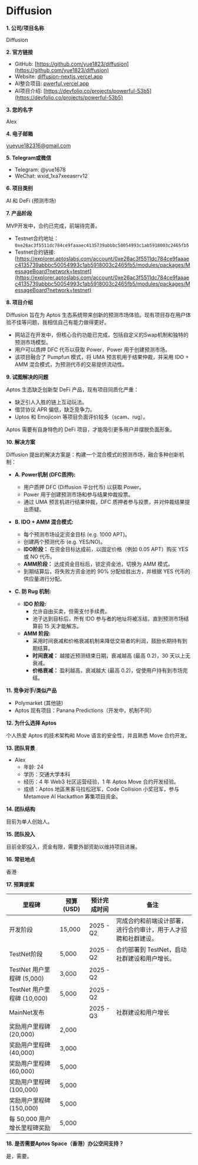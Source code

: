 # Diffusion

**1. 公司/项目名称**

Diffusion

**2. 官方链接**

*   GitHub: [https://github.com/yue1823/diffusion](https://github.com/yue1823/diffusion)
*   Website: [diffusion-nextjs.vercel.app](diffusion-nextjs.vercel.app)
*   AI整合项目: [pwerful.vercel.app](pwerful.vercel.app)
*   AI项目介绍: [https://devfolio.co/projects/powerful-53b5](https://devfolio.co/projects/powerful-53b5)

**3. 您的名字**

Alex

**4. 电子邮箱**

yueyue182316@gmail.com

**5. Telegram或微信**

*   Telegram: @yue1678
*   WeChat: wxid_1xa7xeeasrrv12

**6. 项目类别**

AI 和 DeFi (预测市场)

**7. 产品阶段**

MVP开发中，合约已完成，前端待完善。

*   Testnet合约地址：`0xe26ac3f5511dc784ce9faaaec4135739abbbc50054993c1ab5918003c2465fb5`
*   Testnet合约链接: [https://explorer.aptoslabs.com/account/0xe26ac3f5511dc784ce9faaaec4135739abbbc50054993c1ab5918003c2465fb5/modules/packages/MessageBoard?network=testnet](https://explorer.aptoslabs.com/account/0xe26ac3f5511dc784ce9faaaec4135739abbbc50054993c1ab5918003c2465fb5/modules/packages/MessageBoard?network=testnet)

**8. 项目介绍**

Diffusion 旨在为 Aptos 生态系统带来创新的预测市场体验。现有项目存在用户体验不佳等问题，我相信自己有能力做得更好。

*   网站正在开发中，但核心合约功能已完成，包括自定义的Swap机制和独特的预测市场模型。
*   用户可以质押 DFC 代币以获取 Power，Power 用于创建预测市场。
*   该项目融合了 Pumpfun 模式，将 UMA 预言机用于结果仲裁，并采用 IDO + AMM 混合模式，为预测代币的交易提供流动性。

**9. 试图解决的问题**

Aptos 生态缺乏创新型 DeFi 产品，现有项目同质化严重：

*   缺乏引人入胜的链上互动玩法。
*   借贷协议 APR 偏低，缺乏竞争力。
*   Uptos 和 Emojicoin 等项目负面评价较多（scam、rug）。

Aptos 需要有自身特色的 DeFi 项目，才能吸引更多用户并摆脱负面形象。

**10. 解决方案**

Diffusion 提出的解决方案是：构建一个混合模式的预测市场，融合多种创新机制：

*   **A. Power机制 (DFC质押):**
    *   用户质押 DFC (Diffusion 平台代币) 以获取 Power。
    *   Power 用于创建预测市场和参与结果仲裁投票。
    *   通过 UMA 预言机进行结果仲裁，DFC 质押者参与投票，并对仲裁结果提出质疑。

*   **B. IDO + AMM 混合模式:**
    *   每个预测市场设定资金目标 (e.g. 1000 APT)。
    *   创建两个预测代币 (e.g. YES/NO)。
    *   **IDO阶段：** 在资金目标达成前，以固定价格（例如 0.05 APT）购买 YES 或 NO 代币。
    *   **AMM阶段：** 达成资金目标后，锁定资金池，切换为 AMM 模式。
    *   到期结算后，将失败方资金池的 90% 分配给胜出方，并根据 YES 代币的供应量进行分配。

*   **C. 防 Rug 机制:**
    *   **IDO 阶段:**
        *   允许自由买卖，但需支付手续费。
        *   池子达到目标后，所有 IDO 参与者的地址将被冻结，直到预测市场结算前 15 天才能解冻。
    *   **AMM 阶段:**
        *   采用时间衰减和价格衰减机制来降低交易者的利润，鼓励长期持有到期结算。
        *   **时间衰减：** 越接近预测结束日期，衰减越高 (最高 0.2)，30 天以上无衰减。
        *   **价格衰减：** 盈利越高，衰减越大 (最高 0.2)，促使用户持有到市场完结。

**11. 竞争对手/类似产品**

*   Polymarket (其他链)
*   Aptos 现有项目：Panana Predictions（开发中，机制不同）

**12. 为什么选择 Aptos**

个人热爱 Aptos 的技术架构和 Move 语言的安全性，并且熟悉 Move 合约开发。

**13. 团队背景**

*   Alex
    *   年龄: 24
    *   学历：交通大学本科
    *   经历：4 年 Web3 社区运营经验，1 年 Aptos Move 合约开发经验。
    *   成绩：Aptos 地區黑客马拉松冠军，Code Collision 小奖冠军，参与 Metamove AI Hackathon 筹集项目资金。

**14. 团队结构**

目前为单人创始人。

**15. 团队投入**

目前全职投入，资金有限，需要外部资助以维持项目进展。

**16. 常驻地点**

香港

**17. 预算提案**

| 里程碑                    | 预算 (USD) | 预计完成时间 | 备注                                                                                                |
| ------------------------- | -------- | -------- | --------------------------------------------------------------------------------------------------- |
| 开发阶段                   | 15,000   |  2025 - Q2     | 完成合约和前端设计部署，进行合约审计，用于人才招聘和社群建设。                                                    |
| TestNet阶段                 | 5,000    | 2025 - Q2         | 合约部署到 TestNet，启动社群建设和用户增长。                                                                 |
| TestNet 用户里程碑 (5,000) | 3,000    |  2025 - Q2        |                                                                                                     |
| TestNet 用户里程碑 (10,000) | 5,000    |  2025 - Q2        |                                                                                                     |
| MainNet发布                |          |  2025 - Q3        |   社群建设和用户增长                                                                                       |
| 奖励用户里程碑 (20,000)        | 2,000    |          |                                                                                                     |
| 奖励用户里程碑 (40,000)        | 3,000    |          |                                                                                                     |
| 奖励用户里程碑 (60,000)        | 5,000    |          |                                                                                                     |
| 奖励用户里程碑 (100,000)       | 5,000    |          |                                                                                                     |
| 奖励用户里程碑 (150,000)       | 5,000    |          |                                                                                                     |
| 每 50,000 用户增长里程碑奖励         | 5,000    |          |                                                                                                     |

**18. 是否需要Aptos Space（香港）办公空间支持？**

是，需要。
